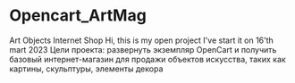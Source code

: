 # Opencart_ArtMag
Art Objects Internet Shop
Hi, this is my open project
I've start it on 16'th mart 2023
Цели проекта: развернуть экземпляр OpenCart и получить базовый интернет-магазин для продажи объектов искусства, таких как картины, скульптуры, элементы декора
